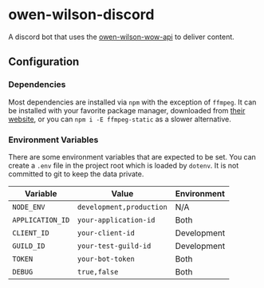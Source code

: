 # owen-wilson-discord

A discord bot that uses the [owen-wilson-wow-api](https://owen-wilson-wow-api.herokuapp.com/) to deliver content.

## Configuration

### Dependencies

Most dependencies are installed via `npm` with the exception of `ffmpeg`. It can be installed with your favorite package manager, downloaded from [their website](https://ffmpeg.org/), or you can `npm i -E ffmpeg-static` as a slower alternative.

### Environment Variables

There are some environment variables that are expected to be set. You can create a `.env` file in the project root which is loaded by `dotenv`. It is not committed to git to keep the data private.

| Variable         | Value                    | Environment |
| ---------------- | ------------------------ | ----------- |
| `NODE_ENV`       | `development,production` | N/A         |
| `APPLICATION_ID` | `your-application-id`    | Both        |
| `CLIENT_ID`      | `your-client-id`         | Development |
| `GUILD_ID`       | `your-test-guild-id`     | Development |
| `TOKEN`          | `your-bot-token`         | Both        |
| `DEBUG`          | `true,false`             | Both        |
